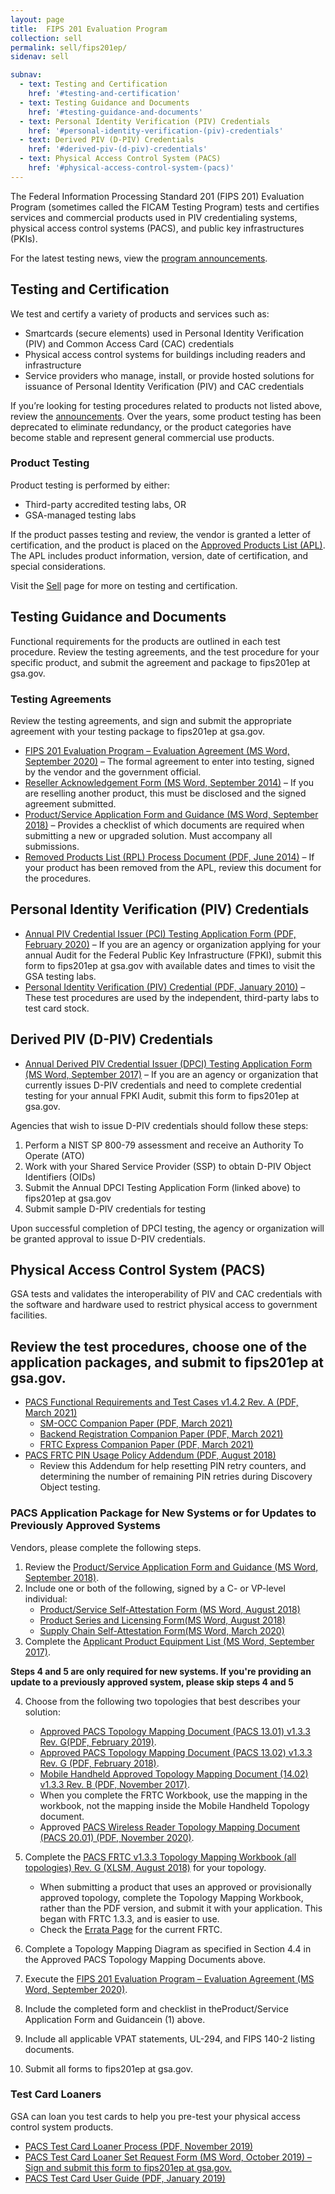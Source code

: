 ```yaml
---
layout: page
title:  FIPS 201 Evaluation Program
collection: sell
permalink: sell/fips201ep/
sidenav: sell

subnav:
  - text: Testing and Certification
    href: '#testing-and-certification'
  - text: Testing Guidance and Documents
    href: '#testing-guidance-and-documents'
  - text: Personal Identity Verification (PIV) Credentials
    href: '#personal-identity-verification-(piv)-credentials'
  - text: Derived PIV (D-PIV) Credentials
    href: '#derived-piv-(d-piv)-credentials'
  - text: Physical Access Control System (PACS)
    href: '#physical-access-control-system-(pacs)'
---
```


The Federal Information Processing Standard 201 (FIPS 201) Evaluation Program (sometimes called the FICAM Testing Program) tests and certifies services and commercial products used in PIV credentialing systems, physical access control systems (PACS), and public key infrastructures (PKIs).

For the latest testing news, view the [program announcements](../fipsannouncements/).

## Testing and Certification

We test and certify a variety of products and services such as:

- Smartcards (secure elements) used in Personal Identity Verification (PIV) and Common Access Card (CAC) credentials
- Physical access control systems for buildings including readers and infrastructure
- Service providers who manage, install, or provide hosted solutions for issuance of Personal Identity Verification (PIV) and CAC credentials

If you’re looking for testing procedures related to products not listed above, review the [announcements](../fipsannouncements/). Over the years, some product testing has been deprecated to eliminate redundancy, or the product categories have become stable and represent general commercial use products.

### Product Testing

Product testing is performed by either:

- Third-party accredited testing labs, OR
- GSA-managed testing labs

If the product passes testing and review, the vendor is granted a letter of certification, and the product is placed on the [Approved Products List (APL)](../buy#products/). The APL includes product information, version, date of certification, and special considerations.

Visit the [Sell](../sell/) page for more on testing and certification.

## Testing Guidance and Documents

Functional requirements for the products are outlined in each test procedure. Review the testing agreements, and the test procedure for your specific product, and submit the agreement and package to fips201ep at gsa.gov.

### Testing Agreements

Review the testing agreements, and sign and submit the appropriate agreement with your testing package to fips201ep at gsa.gov.

- [FIPS 201 Evaluation Program – Evaluation Agreement (MS Word, September 2020)](../../docs/fips201ep-agreement.docx) – The formal agreement to enter into testing, signed by the vendor and the government official.
- [Reseller Acknowledgement Form (MS Word, September 2014)](../../docs/fips201ep-resellerform.docx) – If you are reselling another product, this must be disclosed and the signed agreement submitted.
- [Product/Service Application Form and Guidance (MS Word, September 2018)](../../docs/fips201ep-applicationform.docx) – Provides a checklist of which documents are required when submitting a new or upgraded solution. Must accompany all submissions.
- [Removed Products List (RPL) Process Document (PDF, June 2014)](../../docs/fips201ep-rplprocess.pdf) – If your product has been removed from the APL, review this document for the procedures.

## Personal Identity Verification (PIV) Credentials

- [Annual PIV Credential Issuer (PCI) Testing Application Form (PDF, February 2020)](../../docs/fips201ep-pcitestform.pdf) – If you are an agency or organization applying for your annual Audit for the Federal Public Key Infrastructure (FPKI), submit this form to fips201ep at gsa.gov with available dates and times to visit the GSA testing labs.
- [Personal Identity Verification (PIV) Credential (PDF, January 2010)](../../docs/fips201ep-pivtestprocedures.pdf) – These test procedures are used by the independent, third-party labs to test card stock.

## Derived PIV (D-PIV) Credentials

- [Annual Derived PIV Credential Issuer (DPCI) Testing Application Form (MS Word, September 2017)](../../docs/fips201ep-dpcitestform.docx) – If you are an agency or organization that currently issues D-PIV credentials and need to complete credential testing for your annual FPKI Audit, submit this form to fips201ep at gsa.gov.

Agencies that wish to issue D-PIV credentials should follow these steps:
1. Perform a NIST SP 800-79 assessment and receive an Authority To Operate (ATO)
2. Work with your Shared Service Provider (SSP) to obtain D-PIV Object Identifiers (OIDs)
3. Submit the Annual DPCI Testing Application Form (linked above) to fips201ep at gsa.gov
4. Submit sample D-PIV credentials for testing

Upon successful completion of DPCI testing, the agency or organization will be granted approval to issue D-PIV credentials.

## Physical Access Control System (PACS)

GSA tests and validates the interoperability of PIV and CAC credentials with the software and hardware used to restrict physical access to government facilities. 

Review the test procedures, choose one of the application packages, and submit to fips201ep at gsa.gov.
-
- [PACS Functional Requirements and Test Cases v1.4.2 Rev. A (PDF, March 2021)](../../docs/fips201ep-pacsfrtc.pdf)
    - [SM-OCC Companion Paper (PDF, March 2021)](../../docs/fips201ep-smocc.pdf)
    - [Backend Registration Companion Paper (PDF, March 2021)](../../docs/fips201ep-brcp.pdf)
    - [FRTC Express Companion Paper (PDF, March 2021)](../../docs/fips201ep-frtcexpress.pdf)
- [PACS FRTC PIN Usage Policy Addendum (PDF, August 2018)](../../docs/fips201ep-pacsfrtcpin.pdf)
    - Review this Addendum for help resetting PIN retry counters, and determining the number of remaining PIN retries during Discovery Object testing.

### PACS Application Package for New Systems or for Updates to Previously Approved Systems

Vendors, please complete the following steps.

1. Review the [Product/Service Application Form and Guidance (MS Word, September 2018)](../../docs/fips201ep-applicationform.docx).
2. Include one or both of the following, signed by a C- or VP-level individual:
    - [Product/Service Self-Attestation Form (MS Word, August 2018)](../../docs/pacsapp-attestationform.docx)
    - [Product Series and Licensing Form(MS Word, August 2018)](../../docs/pacsapp-licensingform.docx)
    - [Supply Chain Self-Attestation Form(MS Word, March 2020)](../../docs/pacsapp-supplyattestationform.docx)
3. Complete the [Applicant Product Equipment List (MS Word, September 2017)](../../docs/pacsapp-equipmentlist.docx).

**Steps 4 and 5 are only required for new systems. If you're providing an update to a previously approved system, please skip steps 4 and 5**

4. Choose from the following two topologies that best describes your solution:
    - [Approved PACS Topology Mapping Document (PACS 13.01) v1.3.3 Rev. G(PDF, February 2019)](../../docs/pacsapp-pacs1301.pdf).
    - [Approved PACS Topology Mapping Document (PACS 13.02) v1.3.3 Rev. G (PDF, February 2018)](../../docs/pacsapp-pacs1302.pdf).
    - [Mobile Handheld Approved Topology Mapping Document (14.02) v1.3.3 Rev. B (PDF, November 2017)](../../docs/pacsapp-mobile1402.pdf).
    - When you complete the FRTC Workbook, use the mapping in the workbook, not the mapping inside the Mobile Handheld Topology document.
    - Approved [PACS Wireless Reader Topology Mapping Document (PACS 20.01) (PDF, November 2020)](../../docs/pacsapp-wireless2001.pdf).
5. Complete the [PACS FRTC v1.3.3 Topology Mapping Workbook (all topologies) Rev. G (XLSM, August 2018)](../../docs/pacsapp-frtcworkbook.xlsx) for your topology.
    - When submitting a product that uses an approved or provisionally approved topology, complete the Topology Mapping Workbook, rather than the PDF version, and submit it with your application. This began with FRTC 1.3.3, and is easier to use.
    - Check the [Errata Page](../frtcerrata/) for the current FRTC.

6. Complete a Topology Mapping Diagram as specified in Section 4.4 in the Approved PACS Topology Mapping Documents above.
7. Execute the [FIPS 201 Evaluation Program – Evaluation Agreement (MS Word, September 2020)](../../docs/fips201ep-agreement.docx).
8. Include the completed form and checklist in theProduct/Service Application Form and Guidancein (1) above.
9. Include all applicable VPAT statements, UL-294, and FIPS 140-2 listing documents.
10. Submit all forms to fips201ep at gsa.gov.

### Test Card Loaners

GSA can loan you test cards to help you pre-test your physical access control system products.

- [PACS Test Card Loaner Process (PDF, November 2019)](../../docs/pacstest-process.pdf)
- [PACS Test Card Loaner Set Request Form (MS Word, October 2019) – Sign and submit this form to fips201ep at gsa.gov.](../../docs/pacstest-loanerrequestform.docx)
- [PACS Test Card User Guide (PDF, January 2019)](../../docs/pacstest-testuserguide.pdf)
